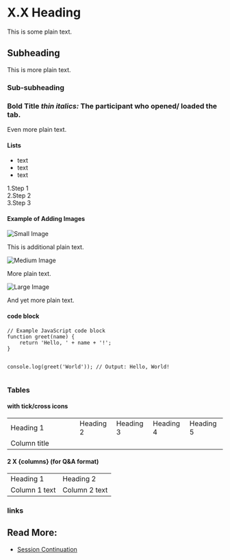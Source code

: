 # <span class="header-numbers">X.X</span> Heading

This is some plain text.

## Subheading

This is more plain text.

### Sub-subheading
### <span class="red bold">Bold Title <i class="normal-font">thin italics:</i></span> The participant who opened/ loaded the tab. 
Even more plain text.

#### Lists
<!-- Red bullet points -->
<ul>
<li class="red bold"><a class="dark-gray normal-font">text</a></li>
<li class="red bold"><a class="dark-gray normal-font">text</a></li>
<li class="red bold"><a class="dark-gray normal-font">text</a></li>
</ul>

<!-- Red, bold numbers number sequence list -->
<span class="red bold">1.</span>Step 1<br>
<span class="red bold">2.</span>Step 2<br>
<span class="red bold">3.</span>Step 3<br>



#### Example of Adding Images

<div class=image-container>
<img class="small-image" src="https://demo.surfly.com/img/gif/you-them.gif" alt="Small Image">
</div>

This is additional plain text.

<div class=image-container>
<img class="medium-image" src="https://demo.surfly.com/img/gif/you-them.gif" alt="Medium Image">
</div>

More plain text.

<div class=image-container>
<img class="large-image" src="https://demo.surfly.com/img/gif/you-them.gif" alt="Large Image">
</div>

And yet more plain text.

#### code block

<div class="code-block">
    <pre><code class="language-javascript">// Example JavaScript code block
function greet(name) {
    return 'Hello, ' + name + '!';
}

console.log(greet('World')); // Output: Hello, World!
    </code></pre>
</div>

### Tables

#### with tick/cross icons

<table>
    <!-- Column sizing -->
        <colgroup>
           <col style="width: 32%;"> 
           <col style="width: 17%;"> 
           <col style="width: 17%;"> 
           <col style="width: 17%;"> 
           <col style="width: 17%;"> 
       </colgroup>
            <!-- Columns -->
            <tr>
                <!-- Row -->
                <td class="dark-blue-background lightest-gray bold table-header">Heading 1</td>
                <td class="dark-blue-background lightest-gray bold table-header">Heading 2</td>
                <td class="dark-blue-background lightest-gray bold table-header">Heading 3</td>
                <td class="dark-blue-background lightest-gray bold table-header">Heading 4</td>
                <td class="dark-blue-background lightest-gray bold table-header">Heading 5</td>
            </tr>
            <tr>
                <td class="light-blue-background lightest-gray table-column-header">Column title</td>
                <td class="lightest-red-background red table-icon cross-icon"></td>
                <td class="lightest-red-background red table-icon cross-icon"></td>
                <td class="lightest-green-background green table-icon tick-icon"></td>
                <td class="lightest-red-background red table-icon cross-icon"></td>
            </tr>
            </table>

#### 2 X {columns} (for Q&A format)

<table>
            <!-- Columns -->
            <tr>
                <!-- Row -->
                <td class="dark-blue-background lightest-gray bold table-header">Heading 1</td>
                <td class="dark-blue-background lightest-gray bold table-header">Heading 2</td>
            </tr>
            <tr>
                <td class="light-blue-background lightest-gray table-column-header">Column 1 text</td>
                <td class="lightest-green-background dark-gray">Column 2 text</td>
            </tr>
</table>

### links

## Read More:<br>
<ul>
<li class="red bold"><a class="dark-gray normal-weight"  href="https://docs.surfly.com/tutorials/session-continuation/">Session Continuation<br></a></li><br>
</ul>